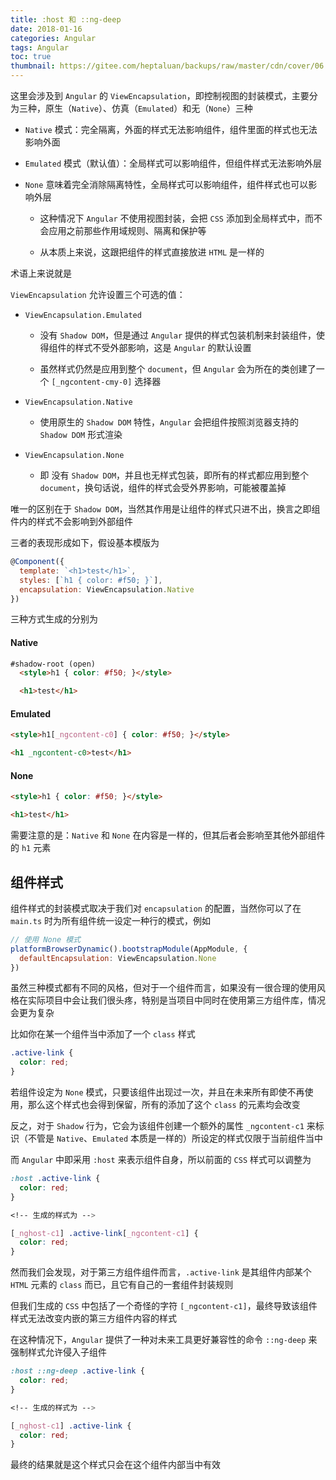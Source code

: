 ```yaml
---
title: :host 和 ::ng-deep
date: 2018-01-16
categories: Angular
tags: Angular
toc: true
thumbnail: https://gitee.com/heptaluan/backups/raw/master/cdn/cover/06.jpg
---
```


这里会涉及到 `Angular` 的 `ViewEncapsulation`，即控制视图的封装模式，主要分为三种，原生（`Native`）、仿真（`Emulated`）和无（`None`）三种

<!--more-->

* `Native` 模式：完全隔离，外面的样式无法影响组件，组件里面的样式也无法影响外面

* `Emulated` 模式（默认值）：全局样式可以影响组件，但组件样式无法影响外层

* `None` 意味着完全消除隔离特性，全局样式可以影响组件，组件样式也可以影响外层

  * 这种情况下 `Angular` 不使用视图封装，会把 `CSS` 添加到全局样式中，而不会应用之前那些作用域规则、隔离和保护等
  
  * 从本质上来说，这跟把组件的样式直接放进 `HTML` 是一样的

术语上来说就是

`ViewEncapsulation` 允许设置三个可选的值：

* `ViewEncapsulation.Emulated`

  * 没有 `Shadow DOM`，但是通过 `Angular` 提供的样式包装机制来封装组件，使得组件的样式不受外部影响，这是 `Angular` 的默认设置

  * 虽然样式仍然是应用到整个 `document`，但 `Angular` 会为所在的类创建了一个 `[_ngcontent-cmy-0]` 选择器

* `ViewEncapsulation.Native`

  * 使用原生的 `Shadow DOM` 特性，`Angular` 会把组件按照浏览器支持的 `Shadow DOM` 形式渲染

* `ViewEncapsulation.None`

  * 即 没有 `Shadow DOM`，并且也无样式包装，即所有的样式都应用到整个 `document`，换句话说，组件的样式会受外界影响，可能被覆盖掉

唯一的区别在于 `Shadow DOM`，当然其作用是让组件的样式只进不出，换言之即组件内的样式不会影响到外部组件

三者的表现形成如下，假设基本模版为

```js
@Component({
  template: `<h1>test</h1>`,
  styles: [`h1 { color: #f50; }`],
  encapsulation: ViewEncapsulation.Native
})
```

三种方式生成的分别为

#### Native

```html
#shadow-root (open)
  <style>h1 { color: #f50; }</style>

  <h1>test</h1>
```

#### Emulated

```html
<style>h1[_ngcontent-c0] { color: #f50; }</style>

<h1 _ngcontent-c0>test</h1>
```

#### None

```html
<style>h1 { color: #f50; }</style>

<h1>test</h1>
```

需要注意的是：`Native` 和 `None` 在内容是一样的，但其后者会影响至其他外部组件的 `h1` 元素






## 组件样式

组件样式的封装模式取决于我们对 `encapsulation` 的配置，当然你可以了在 `main.ts` 时为所有组件统一设定一种行的模式，例如

```js
// 使用 None 模式
platformBrowserDynamic().bootstrapModule(AppModule, {
  defaultEncapsulation: ViewEncapsulation.None
})
```

虽然三种模式都有不同的风格，但对于一个组件而言，如果没有一很合理的使用风格在实际项目中会让我们很头疼，特别是当项目中同时在使用第三方组件库，情况会更为复杂

比如你在某一个组件当中添加了一个 `class` 样式

```css
.active-link {
  color: red;
}
```

若组件设定为 `None` 模式，只要该组件出现过一次，并且在未来所有即使不再使用，那么这个样式也会得到保留，所有的添加了这个 `class` 的元素均会改变

反之，对于 `Shadow` 行为，它会为该组件创建一个额外的属性 `_ngcontent-c1` 来标识（不管是 `Native`、`Emulated` 本质是一样的）所设定的样式仅限于当前组件当中

而 `Angular` 中即采用 `:host` 来表示组件自身，所以前面的 `CSS` 样式可以调整为

```css
:host .active-link {
  color: red;
}

<!-- 生成的样式为 -->

[_nghost-c1] .active-link[_ngcontent-c1] {
  color: red;
}
```

然而我们会发现，对于第三方组件组件而言，`.active-link` 是其组件内部某个 `HTML` 元素的 `class` 而已，且它有自己的一套组件封装规则

但我们生成的 `CSS` 中包括了一个奇怪的字符 `[_ngcontent-c1]`，最终导致该组件样式无法改变内嵌的第三方组件内容的样式

在这种情况下，`Angular` 提供了一种对未来工具更好兼容性的命令 `::ng-deep` 来强制样式允许侵入子组件

```css
:host ::ng-deep .active-link {
  color: red;
}

<!-- 生成的样式为 -->

[_nghost-c1] .active-link {
  color: red;
}
```

最终的结果就是这个样式只会在这个组件内部当中有效



